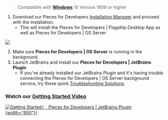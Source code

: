 [//]: # (title: Windows)

> Compatible with [**Windows**](https://www.catalog.update.microsoft.com/Search.aspx?q=windows%2010%201809) 10 Version 1809 or higher
1. Download our Pieces for Developers [Installation Manager](https://builds.pieces.app/stages/production/pieces_suite_windows/appinstaller/download) and proceed with the installation.
    -  This will install the Pieces for Developers | Flagship Desktop App as well as Pieces for Developers | OS Server

![](INSTALL_WINDOWS.gif)

2. Make sure **Pieces for Developers | OS Server** is running in the background.
3. Launch JetBrains and install our **Pieces for Developers | JetBrains Plugin**
    -  If you've already installed our JetBrains Plugin and it's having trouble connecting the Pieces for Developers | OS Server background service, try these quick [Troubleshooting Solutions](troubleshooting.md "Troubleshooting").

### Watch our [**Getting Started Video**](https://youtu.be/C8S3URf7MLE)

[![Getting Started ⎸ Pieces for Developers | JetBrains Plugin](https://storage.googleapis.com/pieces_static_resources/jetbrains_marketplace/Graphics/JB_Getting_Started.png){width="650"}}](https://youtu.be/C8S3URf7MLE)
